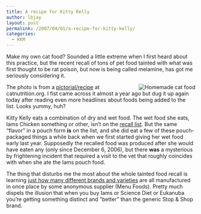 ```yaml
---
title: A recipe for Kitty Kelly
author: lbjay
layout: post
permalink: /2007/04/01/a-recipe-for-kitty-kelly/
categories:
  - KKM
---
```

<abbr class="unapi-id" title=""><!-- &nbsp; --></abbr> 

Make my own cat food? Sounded a little extreme when I first heard about this practice, but the recent recall of tons of pet food tainted with what was first thought to be rat poison, but now is being called melamine, has got me seriously considering it.

<img align="right" title="Homemade cat food" id="image55" alt="Homemade cat food" src="http://www.f00die.com/wp-content/uploads/2007/04/spoonintocontainers.jpg" />

The photo is from a [pictorial/recipe][1] at catnutrition.org. I fist came across it almost a year ago but dug it up again today after reading even more headlines about foods being added to the list. Looks yummy, huh?

Kitty Kelly eats a combination of dry and wet food. The wet food she eats, Iams Chicken something or other, isn&#8217;t on the [recall list][2]. But the same &#8220;flavor&#8221; in a pouch form **is** on the list, and she did eat a few of these pouch-packaged things a while back when we first started giving her wet food early last year. Supposedly the recalled food was produced after she would have eaten any (only since December 6, 2006), but there **was** a mysterious by frightening incident that required a visit to the vet that roughly coincides with when she ate the Iams pouch food.

The thing that disturbs me the most about the whole tainted food recall is learning [just how many different brands and varieties][3] are all manufactured in once place by some anonymous supplier (Menu Foods). Pretty much dispels the illusion that when you buy Iams or Science Diet or Eukanuba you&#8217;re getting something distinct and &#8220;better&#8221; than the generic Stop &#038; Shop brand.

 [1]: http://www.catnutrition.org/pictorial.html
 [2]: http://www.menufoods.com/recall/IAMS_Cat.htm
 [3]: http://www.menufoods.com/recall/product_cat.html